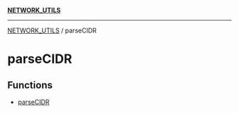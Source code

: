 [**NETWORK_UTILS**](../README.md)

***

[NETWORK_UTILS](../README.md) / parseCIDR

# parseCIDR

## Functions

- [parseCIDR](functions/parseCIDR.md)
